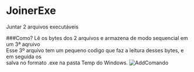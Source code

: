 # JoinerExe
Juntar 2 arquivos executáveis 

###Como?
Lê os bytes dos 2 arquivos e armazena de modo sequencial em um 3ª aqruivo<br>
Esse 3º arquivo tem um pequeno codigo que faz a leitura desses bytes, e em seguida os<br>
salva no formato .exe na pasta Temp do Windows.
![AddComando](https://github.com/Christian-Samuel/JoinerExe/blob/master/imagens/mododeuso.gif?raw=true)<br>
